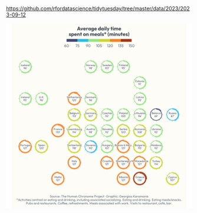 https://github.com/rfordatascience/tidytuesday/tree/master/data/2023/2023-09-12

![](plots/human_day.png)
